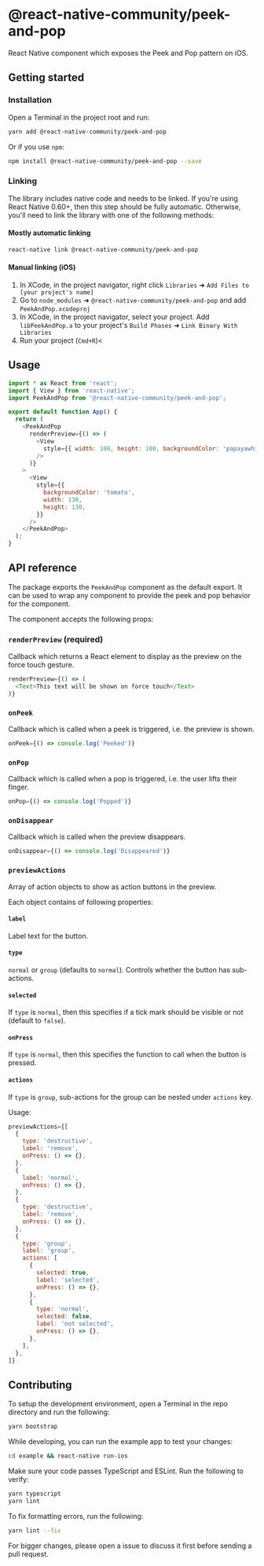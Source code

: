 # @react-native-community/peek-and-pop

React Native component which exposes the Peek and Pop pattern on iOS.

## Getting started

### Installation

Open a Terminal in the project root and run:

```sh
yarn add @react-native-community/peek-and-pop
```

Or if you use `npm`:

```sh
npm install @react-native-community/peek-and-pop --save
```

### Linking

The library includes native code and needs to be linked. If you're using React Native 0.60+, then this step should be fully automatic. Otherwise, you'll need to link the library with one of the following methods:

#### Mostly automatic linking

```sh
react-native link @react-native-community/peek-and-pop
```

#### Manual linking (iOS)

1. In XCode, in the project navigator, right click `Libraries` ➜ `Add Files to [your project's name]`
2. Go to `node_modules` ➜ `@react-native-community/peek-and-pop` and add `PeekAndPop.xcodeproj`
3. In XCode, in the project navigator, select your project. Add `libPeekAndPop.a` to your project's `Build Phases` ➜ `Link Binary With Libraries`
4. Run your project (`Cmd+R`)<

## Usage

```js
import * as React from 'react';
import { View } from 'react-native';
import PeekAndPop from '@react-native-community/peek-and-pop';

export default function App() {
  return (
    <PeekAndPop
      renderPreview={() => (
        <View
          style={{ width: 100, height: 100, backgroundColor: 'papayawhip' }}
        />
      )}
    >
      <View
        style={{
          backgroundColor: 'tomato',
          width: 130,
          height: 130,
        }}
      />
    </PeekAndPop>
  );
}
```

## API reference

The package exports the `PeekAndPop` component as the default export. It can be used to wrap any component to provide the peek and pop behavior for the component.

The component accepts the following props:

### `renderPreview` (required)

Callback which returns a React element to display as the preview on the force touch gesture.

```js
renderPreview={() => (
  <Text>This text will be shown on force touch</Text>
)}
```

### `onPeek`

Callback which is called when a peek is triggered, i.e. the preview is shown.

```js
onPeek={() => console.log('Peeked')}
```

### `onPop`

Callback which is called when a pop is triggered, i.e. the user lifts their finger.

```js
onPop={() => console.log('Popped')}
```

### `onDisappear`

Callback which is called when the preview disappears.

```js
onDisappear={() => console.log('Disappeared')}
```

### `previewActions`

Array of action objects to show as action buttons in the preview.

Each object contains of following properties:

#### `label`

Label text for the button.

#### `type`

`normal` or `group` (defaults to `normal`). Controls whether the button has sub-actions.

#### `selected`

If `type` is `normal`, then this specifies if a tick mark should be visible or not (default to `false`).

#### `onPress`

If `type` is `normal`, then this specifies the function to call when the button is pressed.

#### `actions`

If `type` is `group`, sub-actions for the group can be nested under `actions` key.

Usage:

```js
previewActions={[
  {
    type: 'destructive',
    label: 'remove',
    onPress: () => {},
  },
  {
    label: 'normal',
    onPress: () => {},
  },
  {
    type: 'destructive',
    label: 'remove',
    onPress: () => {},
  },
  {
    type: 'group',
    label: 'group',
    actions: [
      {
        selected: true,
        label: 'selected',
        onPress: () => {},
      },
      {
        type: 'normal',
        selected: false,
        label: 'not selected',
        onPress: () => {},
      },
    ],
  },
]}
```

## Contributing

To setup the development environment, open a Terminal in the repo directory and run the following:

```sh
yarn bootstrap
```

While developing, you can run the example app to test your changes:

```sh
cd example && react-native run-ios
```

Make sure your code passes TypeScript and ESLint. Run the following to verify:

```sh
yarn typescript
yarn lint
```

To fix formatting errors, run the following:

```sh
yarn lint --fix
```

For bigger changes, please open a issue to discuss it first before sending a pull request.
